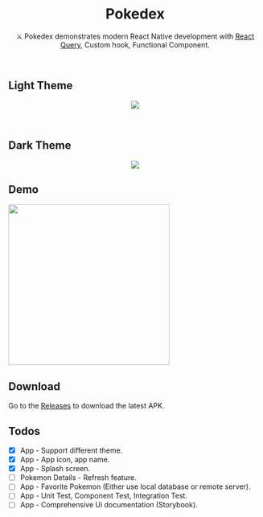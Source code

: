 <h1 align="center">Pokedex</h1>
<p align="center">  
⚔️ Pokedex demonstrates modern React Native development with  <a href="https://github.com/tanstack/query">React Query</a>, Custom hook, Functional Component.
</p>
</br>
<h2>Light Theme</h2>
<p align="center">
<img src="./previews/app_screenshots.png"/>
</p>
</br>
<h2>Dark Theme</h2>
<p align="center">
<img src="./previews/app_screenshots_dark.png"/>
</p>

## Demo

<img src="./previews/android_demo_record.gif" width="320"/>

## Download

Go to the [Releases](https://github.com/yujune/pokemon/releases) to download the latest APK.

## Todos

- [x] App - Support different theme.
- [x] App - App icon, app name.
- [x] App - Splash screen.
- [ ] Pokemon Details - Refresh feature.
- [ ] App - Favorite Pokemon (Either use local database or remote server).
- [ ] App - Unit Test, Component Test, Integration Test.
- [ ] App - Comprehensive Ui documentation (Storybook).
